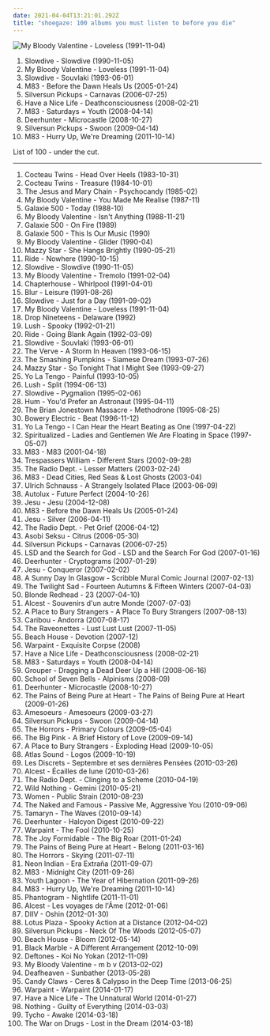 ```yaml
---
date: 2021-04-04T13:21:01.292Z
title: "shoegaze: 100 albums you must listen to before you die"
---
```

![My Bloody Valentine - Loveless (1991-11-04)](http://coverartarchive.org/release/4c2c07b9-792e-430a-902b-c4d8784d0bce/2487345870-500.jpg "My Bloody Valentine - Loveless (1991-11-04)")
<ol class="albums">
<li data-cover="http://coverartarchive.org/release/915cb221-2355-4e0d-aaa9-27796abceb10/16412549193-500.jpg" data-tags="shoegaze" role="button">Slowdive - Slowdive (1990-11-05)</li>
<li data-cover="http://coverartarchive.org/release/4c2c07b9-792e-430a-902b-c4d8784d0bce/2487345870-500.jpg" data-tags="shoegaze" role="button">My Bloody Valentine - Loveless (1991-11-04)</li>
<li data-cover="https://img.discogs.com/Fid09w9PQ1VknaBa3Hh6jH41yq0=/fit-in/600x600/filters:strip_icc():format(jpeg):mode_rgb():quality(90)/discogs-images/R-567225-1462718622-5639.jpeg.jpg" data-tags="shoegaze" role="button">Slowdive - Souvlaki (1993-06-01)</li>
<li data-cover="http://coverartarchive.org/release/db85c244-53e7-441c-bab0-52c9c0d27450/1485479058-500.jpg" data-tags="electronic, shoegaze" role="button">M83 - Before the Dawn Heals Us (2005-01-24)</li>
<li data-cover="https://img.discogs.com/CJ5ybWE_YZQ5YPt9B9MfsnffsSk=/fit-in/600x600/filters:strip_icc():format(jpeg):mode_rgb():quality(90)/discogs-images/R-958025-1523171606-6172.jpeg.jpg" data-tags="indie, indie rock, shoegaze" role="button">Silversun Pickups - Carnavas (2006-07-25)</li>
<li data-cover="http://coverartarchive.org/release/1b354727-7edb-4216-b416-67a4a9030fb4/27119269087-500.jpg" data-tags="shoegaze" role="button">Have a Nice Life - Deathconsciousness (2008-02-21)</li>
<li data-cover="http://coverartarchive.org/release/47be05f6-a0c1-4ea9-95d7-692560bc0198/1485656268-500.jpg" data-tags="electronic, shoegaze" role="button">M83 - Saturdays = Youth (2008-04-14)</li>
<li data-cover="http://coverartarchive.org/release/c16ba271-f7e8-4a41-ac2c-c74d1dc37c5f/3942366505-500.jpg" data-tags="shoegaze, indie rock" role="button">Deerhunter - Microcastle (2008-10-27)</li>
<li data-cover="http://coverartarchive.org/release/4eebfd89-df96-4017-b70f-795a0702d2c5/8690836098-500.jpg" data-tags="indie rock, shoegaze, alternative" role="button">Silversun Pickups - Swoon (2009-04-14)</li>
<li data-cover="http://coverartarchive.org/release/0b87ebcf-216b-4255-9c19-93c12861f173/1900040046-500.jpg" data-tags="electronic, dream pop, shoegaze" role="button">M83 - Hurry Up, We're Dreaming (2011-10-14)</li>
</ol>
List of 100 - under the cut.
<!-- more -->

_________________

<ol class="albums">
<li data-cover="https://img.discogs.com/ezwhpRjWJSd95Sa4d4SD12XFfTM=/fit-in/300x300/filters:strip_icc():format(jpeg):mode_rgb():quality(90)/discogs-images/R-4871939-1427568709-6185.jpeg.jpg" data-tags="dream pop, shoegaze" role="button">
Cocteau Twins - Head Over Heels (1983-10-31)
</li>
<li data-cover="http://coverartarchive.org/release/bc6dee20-448c-387d-8eb4-a7cb737ae1b7/23441368012-500.jpg" data-tags="dream pop" role="button">
Cocteau Twins - Treasure (1984-10-01)
</li>
<li data-cover="https://img.discogs.com/tE60fMJ5MnEcRbdhmq9n4QfSQKk=/fit-in/600x611/filters:strip_icc():format(jpeg):mode_rgb():quality(90)/discogs-images/R-369883-1594750551-4786.jpeg.jpg" data-tags="post-punk, shoegaze, noise pop" role="button">
The Jesus and Mary Chain - Psychocandy (1985-02)
</li>
<li data-cover="http://coverartarchive.org/release/cb88fab3-cfe4-353f-9946-746602d9583e/4144152997-500.jpg" data-tags="shoegaze" role="button">
My Bloody Valentine - You Made Me Realise (1987-11)
</li>
<li data-cover="https://via.placeholder.com/450" data-tags="slowcore, shoegaze" role="button">
Galaxie 500 - Today (1988-10)
</li>
<li data-cover="http://coverartarchive.org/release/b4640f48-b94f-4307-ae9e-4545261c08cf/16656065368-500.jpg" data-tags="shoegaze" role="button">
My Bloody Valentine - Isn't Anything (1988-11-21)
</li>
<li data-cover="https://via.placeholder.com/450" data-tags="slowcore, dream pop, shoegaze" role="button">
Galaxie 500 - On Fire (1989)
</li>
<li data-cover="https://img.discogs.com/ltRx7LMTaIcDRAR5dPZwxdmPEoM=/fit-in/600x536/filters:strip_icc():format(jpeg):mode_rgb():quality(90)/discogs-images/R-528251-1153638308.jpeg.jpg" data-tags="shoegaze, 90s" role="button">
Galaxie 500 - This Is Our Music (1990)
</li>
<li data-cover="https://img.discogs.com/Ru1Wx6pVagAy8UHzXg-ktbcYyRg=/fit-in/600x600/filters:strip_icc():format(jpeg):mode_rgb():quality(90)/discogs-images/R-84680-1523164126-2096.jpeg.jpg" data-tags="shoegaze" role="button">
My Bloody Valentine - Glider (1990-04)
</li>
<li data-cover="http://coverartarchive.org/release/c74307be-1085-4026-97ab-60b676e367c5/1923128273-500.jpg" data-tags="female vocalists, 90s, dream pop" role="button">
Mazzy Star - She Hangs Brightly (1990-05-21)
</li>
<li data-cover="http://coverartarchive.org/release/b20eaf7a-ca77-4dfe-9f28-07f115c8ae11/16788902838-500.jpg" data-tags="shoegaze" role="button">
Ride - Nowhere (1990-10-15)
</li>
<li data-cover="http://coverartarchive.org/release/915cb221-2355-4e0d-aaa9-27796abceb10/16412549193-500.jpg" data-tags="shoegaze" role="button">
Slowdive - Slowdive (1990-11-05)
</li>
<li data-cover="http://coverartarchive.org/release/786ce79d-2423-3e62-acf2-a3bf6122f7a6/3031055925-500.jpg" data-tags="shoegaze" role="button">
My Bloody Valentine - Tremolo (1991-02-04)
</li>
<li data-cover="http://coverartarchive.org/release/66575c09-1350-4db9-9b5a-536ab0e138d2/7941724749-500.jpg" data-tags="shoegaze" role="button">
Chapterhouse - Whirlpool (1991-04-01)
</li>
<li data-cover="http://coverartarchive.org/release/5834ce7b-007f-4e47-84bb-b4b66a6bdabf/4454840771-500.jpg" data-tags="britpop, alternative rock, 90s" role="button">
Blur - Leisure (1991-08-26)
</li>
<li data-cover="http://coverartarchive.org/release/a7db72e2-9f26-3bbb-98b2-bce8a27a7f93/19578776965-500.jpg" data-tags="shoegaze" role="button">
Slowdive - Just for a Day (1991-09-02)
</li>
<li data-cover="http://coverartarchive.org/release/4c2c07b9-792e-430a-902b-c4d8784d0bce/2487345870-500.jpg" data-tags="shoegaze" role="button">
My Bloody Valentine - Loveless (1991-11-04)
</li>
<li data-cover="http://coverartarchive.org/release/982d838e-2753-3964-8730-2219cb347560/11491218525-500.jpg" data-tags="shoegaze" role="button">
Drop Nineteens - Delaware (1992)
</li>
<li data-cover="https://img.discogs.com/KcNGymgsKSaZcrcwHOYZqXyBuEI=/fit-in/600x599/filters:strip_icc():format(jpeg):mode_rgb():quality(90)/discogs-images/R-409149-1615592517-4859.jpeg.jpg" data-tags="shoegaze" role="button">
Lush - Spooky (1992-01-21)
</li>
<li data-cover="https://img.discogs.com/mDB30nl3QFW7VAN2F3EOHXfD8fM=/fit-in/600x450/filters:strip_icc():format(jpeg):mode_rgb():quality(90)/discogs-images/R-2408075-1413144375-9933.jpeg.jpg" data-tags="shoegaze" role="button">
Ride - Going Blank Again (1992-03-09)
</li>
<li data-cover="https://img.discogs.com/Fid09w9PQ1VknaBa3Hh6jH41yq0=/fit-in/600x600/filters:strip_icc():format(jpeg):mode_rgb():quality(90)/discogs-images/R-567225-1462718622-5639.jpeg.jpg" data-tags="shoegaze" role="button">
Slowdive - Souvlaki (1993-06-01)
</li>
<li data-cover="http://coverartarchive.org/release/9f87724c-5bb7-4f87-bd67-aa760960689c/5813395545-500.jpg" data-tags="shoegaze" role="button">
The Verve - A Storm In Heaven (1993-06-15)
</li>
<li data-cover="https://img.discogs.com/Dfn7D5B0m4g0smYVNzc905-GXwM=/fit-in/600x600/filters:strip_icc():format(jpeg):mode_rgb():quality(90)/discogs-images/R-1021337-1243356062.jpeg.jpg" data-tags="90s, alternative, rock, alternative rock" role="button">
The Smashing Pumpkins - Siamese Dream (1993-07-26)
</li>
<li data-cover="http://coverartarchive.org/release/d9fa44a6-c79b-4b70-806b-af5eb748e8f8/5320516788-500.jpg" data-tags="dream pop, female vocalists, alternative, 90s" role="button">
Mazzy Star - So Tonight That I Might See (1993-09-27)
</li>
<li data-cover="http://coverartarchive.org/release/a6e8c16e-ebfb-47a0-abe7-582e606cb353/25345498085-500.jpg" data-tags="90s, indie rock, shoegaze" role="button">
Yo La Tengo - Painful (1993-10-05)
</li>
<li data-cover="http://coverartarchive.org/release/0021f266-489a-33a8-b91f-506e37b6385d/15755743126-500.jpg" data-tags="shoegaze" role="button">
Lush - Split (1994-06-13)
</li>
<li data-cover="https://img.discogs.com/fFoc3CnP3PL9Vpv3wihBhmRg83Y=/fit-in/600x600/filters:strip_icc():format(jpeg):mode_rgb():quality(90)/discogs-images/R-584370-1217716047.jpeg.jpg" data-tags="shoegaze, ambient, dream pop" role="button">
Slowdive - Pygmalion (1995-02-06)
</li>
<li data-cover="http://coverartarchive.org/release/9d40c2a5-dff3-376e-b255-2d6bc7df6cd2/17549832584-500.jpg" data-tags="alternative" role="button">
Hum - You'd Prefer an Astronaut (1995-04-11)
</li>
<li data-cover="http://coverartarchive.org/release/14d10939-087c-4fb3-8741-859f774d4d5a/19368707018-500.jpg" data-tags="shoegaze" role="button">
The Brian Jonestown Massacre - Methodrone (1995-08-25)
</li>
<li data-cover="https://img.discogs.com/MS8e20gJS70SvNwQESZFSm7wfD4=/fit-in/600x600/filters:strip_icc():format(jpeg):mode_rgb():quality(90)/discogs-images/R-3134-1499498900-2488.jpeg.jpg" data-tags="shoegaze" role="button">
Bowery Electric - Beat (1996-11-12)
</li>
<li data-cover="https://img.discogs.com/pprUKgkowK3OCTpUPzPZrCFAwt4=/fit-in/600x513/filters:strip_icc():format(jpeg):mode_rgb():quality(90)/discogs-images/R-1512847-1244220758.jpeg.jpg" data-tags="indie rock, 90s" role="button">
Yo La Tengo - I Can Hear the Heart Beating as One (1997-04-22)
</li>
<li data-cover="http://coverartarchive.org/release/a74bf5c1-7a8d-302b-9fe0-de4cd596a3e7/19716414556-500.jpg" data-tags="space rock" role="button">
Spiritualized - Ladies and Gentlemen We Are Floating in Space (1997-05-07)
</li>
<li data-cover="http://coverartarchive.org/release/95dbc0e7-f869-4f63-be1d-1a40bf5dbd1d/1485603702-500.jpg" data-tags="electronic, shoegaze" role="button">
M83 - M83 (2001-04-18)
</li>
<li data-cover="http://coverartarchive.org/release/2a9d5a0a-d699-4a6b-9418-e3e9aff9a64b/3452268315-500.jpg" data-tags="dream pop, shoegaze" role="button">
Trespassers William - Different Stars (2002-09-28)
</li>
<li data-cover="https://img.discogs.com/8GoGdKyzzv_WfNKeQMRuIksZVlE=/fit-in/600x585/filters:strip_icc():format(jpeg):mode_rgb():quality(90)/discogs-images/R-789984-1159034267.jpeg.jpg" data-tags="indie, shoegaze" role="button">
The Radio Dept. - Lesser Matters (2003-02-24)
</li>
<li data-cover="https://img.discogs.com/cPOAGSV5Ub7EhGwDZKsrFmxKs00=/fit-in/600x597/filters:strip_icc():format(jpeg):mode_rgb():quality(90)/discogs-images/R-2711857-1362859603-3556.jpeg.jpg" data-tags="electronic, shoegaze" role="button">
M83 - Dead Cities, Red Seas & Lost Ghosts (2003-04)
</li>
<li data-cover="http://coverartarchive.org/release/4da446f6-d2c4-3c1d-bbd5-2827edd023a2/11858141676-500.jpg" data-tags="electronic, ambient" role="button">
Ulrich Schnauss - A Strangely Isolated Place (2003-06-09)
</li>
<li data-cover="http://coverartarchive.org/release/3376bd98-51de-464c-a801-0bd4dc3d8256/24039927381-500.jpg" data-tags="shoegaze" role="button">
Autolux - Future Perfect (2004-10-26)
</li>
<li data-cover="http://coverartarchive.org/release/9b091bcd-f336-3381-a7c3-8783dff901d7/2536665650-500.jpg" data-tags="shoegaze, sludge" role="button">
Jesu - Jesu (2004-12-08)
</li>
<li data-cover="http://coverartarchive.org/release/db85c244-53e7-441c-bab0-52c9c0d27450/1485479058-500.jpg" data-tags="electronic, shoegaze" role="button">
M83 - Before the Dawn Heals Us (2005-01-24)
</li>
<li data-cover="http://coverartarchive.org/release/b17b33e2-e1c4-49c1-85a7-7ea723ce0d3d/25109250377-500.jpg" data-tags="shoegaze, post-rock" role="button">
Jesu - Silver (2006-04-11)
</li>
<li data-cover="http://coverartarchive.org/release/18056805-33f5-3e99-aa4b-5f5919c4f8af/21340810572-500.jpg" data-tags="shoegaze, indie" role="button">
The Radio Dept. - Pet Grief (2006-04-12)
</li>
<li data-cover="http://coverartarchive.org/release/1d3f727e-50ee-40b3-b39b-a480cd0612e8/13922000742-500.jpg" data-tags="shoegaze" role="button">
Asobi Seksu - Citrus (2006-05-30)
</li>
<li data-cover="https://img.discogs.com/CJ5ybWE_YZQ5YPt9B9MfsnffsSk=/fit-in/600x600/filters:strip_icc():format(jpeg):mode_rgb():quality(90)/discogs-images/R-958025-1523171606-6172.jpeg.jpg" data-tags="indie, indie rock, shoegaze" role="button">
Silversun Pickups - Carnavas (2006-07-25)
</li>
<li data-cover="http://coverartarchive.org/release/eecea632-0a7a-4c60-90ce-aafb63dfbf6a/25155649526-500.jpg" data-tags="shoegaze" role="button">
LSD and the Search for God - LSD and the Search For God (2007-01-16)
</li>
<li data-cover="http://coverartarchive.org/release/b3aa7af7-abd0-4a63-b6b8-ea0a80355e1a/3472387381-500.jpg" data-tags="psychedelic, indie rock" role="button">
Deerhunter - Cryptograms (2007-01-29)
</li>
<li data-cover="http://coverartarchive.org/release/3a99332d-e326-46d6-acdc-f9935bdb9efb/26240956893-500.jpg" data-tags="post-rock, shoegaze, drone, experimental" role="button">
Jesu - Conqueror (2007-02-02)
</li>
<li data-cover="http://coverartarchive.org/release/394a7c3b-63b5-4029-a080-976ad20fee73/9571752845-500.jpg" data-tags="shoegaze" role="button">
A Sunny Day In Glasgow - Scribble Mural Comic Journal (2007-02-13)
</li>
<li data-cover="http://coverartarchive.org/release/c8e850b0-f816-41cf-8fd7-625e2e03ea6f/21355592306-500.jpg" data-tags="indie rock, noise rock, shoegaze, god tier, 2007 fave albums, bobjebus16 owns this, jaarlijstje 2007, worn-out from overplay, no waste album, stand out albums of 2007" role="button">
The Twilight Sad - Fourteen Autumns & Fifteen Winters (2007-04-03)
</li>
<li data-cover="http://coverartarchive.org/release/dbf7a1c7-d89c-3823-b2d1-6cf2515e3c31/8173020368-500.jpg" data-tags="shoegaze, indie rock, dream pop" role="button">
Blonde Redhead - 23 (2007-04-10)
</li>
<li data-cover="http://coverartarchive.org/release/9a8a652e-d32a-400c-ae58-16cdcdc547f1/2239776188-500.jpg" data-tags="shoegaze" role="button">
Alcest - Souvenirs d'un autre Monde (2007-07-03)
</li>
<li data-cover="https://img.discogs.com/VZlzejrrxZQ4j4-hTLJo-cmqpUk=/fit-in/600x531/filters:strip_icc():format(jpeg):mode_rgb():quality(90)/discogs-images/R-1039866-1267920531.jpeg.jpg" data-tags="shoegaze" role="button">
A Place to Bury Strangers - A Place To Bury Strangers (2007-08-13)
</li>
<li data-cover="http://coverartarchive.org/release/a81a4da3-daf0-483b-8c72-f70690b2b8ff/19096164883-500.jpg" data-tags="electronic, experimental" role="button">
Caribou - Andorra (2007-08-17)
</li>
<li data-cover="http://coverartarchive.org/release/07e26ae8-f0b9-41b1-9904-1221cdaf573d/4816706445-500.jpg" data-tags="shoegaze" role="button">
The Raveonettes - Lust Lust Lust (2007-11-05)
</li>
<li data-cover="https://img.discogs.com/8iYEQcyrAHvZjq1FcLRGn2y7urc=/fit-in/600x600/filters:strip_icc():format(jpeg):mode_rgb():quality(90)/discogs-images/R-1575143-1249316875.jpeg.jpg" data-tags="dream pop" role="button">
Beach House - Devotion (2007-12)
</li>
<li data-cover="https://img.discogs.com/G72yNChHS4FTutFos6i2s-qdczM=/fit-in/550x550/filters:strip_icc():format(jpeg):mode_rgb():quality(90)/discogs-images/R-1780771-1383957457-6165.jpeg.jpg" data-tags="psychedelic rock" role="button">
Warpaint - Exquisite Corpse (2008)
</li>
<li data-cover="http://coverartarchive.org/release/1b354727-7edb-4216-b416-67a4a9030fb4/27119269087-500.jpg" data-tags="shoegaze" role="button">
Have a Nice Life - Deathconsciousness (2008-02-21)
</li>
<li data-cover="http://coverartarchive.org/release/47be05f6-a0c1-4ea9-95d7-692560bc0198/1485656268-500.jpg" data-tags="electronic, shoegaze" role="button">
M83 - Saturdays = Youth (2008-04-14)
</li>
<li data-cover="http://coverartarchive.org/release/a3e18cac-ac05-4417-bd21-e2060b817ce9/14755753554-500.jpg" data-tags="ambient" role="button">
Grouper - Dragging a Dead Deer Up a Hill (2008-06-16)
</li>
<li data-cover="https://img.discogs.com/7_sU9yD-UcqwEk5aDFkjYGS7sC0=/fit-in/543x529/filters:strip_icc():format(jpeg):mode_rgb():quality(90)/discogs-images/R-1472021-1222245161.jpeg.jpg" data-tags="dream pop, shoegaze" role="button">
School of Seven Bells - Alpinisms (2008-09)
</li>
<li data-cover="http://coverartarchive.org/release/c16ba271-f7e8-4a41-ac2c-c74d1dc37c5f/3942366505-500.jpg" data-tags="shoegaze, indie rock" role="button">
Deerhunter - Microcastle (2008-10-27)
</li>
<li data-cover="http://coverartarchive.org/release/38e2459b-dfe9-4a7b-b116-7c87ae7e5ba7/7203358215-500.jpg" data-tags="shoegaze" role="button">
The Pains of Being Pure at Heart - The Pains of Being Pure at Heart (2009-01-26)
</li>
<li data-cover="https://img.discogs.com/KNI8SuskkRGwKrtfM_dMQ9OksA4=/fit-in/450x450/filters:strip_icc():format(jpeg):mode_rgb():quality(90)/discogs-images/R-1689877-1237125003.jpeg.jpg" data-tags="black metal, post-punk" role="button">
Amesoeurs - Amesoeurs (2009-03-27)
</li>
<li data-cover="http://coverartarchive.org/release/4eebfd89-df96-4017-b70f-795a0702d2c5/8690836098-500.jpg" data-tags="indie rock, shoegaze, alternative" role="button">
Silversun Pickups - Swoon (2009-04-14)
</li>
<li data-cover="http://coverartarchive.org/release/e5b17ab3-127d-476b-a4be-3d3c9e9d9e9a/24309818135-500.jpg" data-tags="shoegaze, post-punk" role="button">
The Horrors - Primary Colours (2009-05-04)
</li>
<li data-cover="https://img.discogs.com/UcT5cyCnvOuPGEKTcC8E2i6AMdU=/fit-in/600x600/filters:strip_icc():format(jpeg):mode_rgb():quality(90)/discogs-images/R-1922825-1256542182.jpeg.jpg" data-tags="shoegaze, 4ad" role="button">
The Big Pink - A Brief History of Love (2009-09-14)
</li>
<li data-cover="http://coverartarchive.org/release/23a44f09-a57b-433c-8cda-489939232238/2633863660-500.jpg" data-tags="shoegaze" role="button">
A Place to Bury Strangers - Exploding Head (2009-10-05)
</li>
<li data-cover="https://img.discogs.com/j_4O07I17SUQYM7RRn5vXX_eEnI=/fit-in/200x199/filters:strip_icc():format(jpeg):mode_rgb():quality(90)/discogs-images/R-1970873-1255853655.jpeg.jpg" data-tags="4ad" role="button">
Atlas Sound - Logos (2009-10-19)
</li>
<li data-cover="http://coverartarchive.org/release/7d2c2d08-9367-4f4a-8e5c-62cc0d9ca86c/5235273791-500.jpg" data-tags="shoegaze" role="button">
Les Discrets - Septembre et ses dernières Pensées (2010-03-26)
</li>
<li data-cover="http://coverartarchive.org/release/33749b62-1fa9-4ab0-b1e2-8696e3386bae/2239809767-500.jpg" data-tags="shoegaze, atmospheric black metal, post-rock" role="button">
Alcest - Écailles de lune (2010-03-26)
</li>
<li data-cover="http://coverartarchive.org/release/cc6f7a05-e1c4-4039-9eb3-8c8ccd37e6b1/13919864002-500.jpg" data-tags="indie pop, shoegaze" role="button">
The Radio Dept. - Clinging to a Scheme (2010-04-19)
</li>
<li data-cover="https://img.discogs.com/NeBBu5EEP2XGecymLXlAwoGnSSs=/fit-in/600x604/filters:strip_icc():format(jpeg):mode_rgb():quality(90)/discogs-images/R-2297842-1490435079-4947.jpeg.jpg" data-tags="dream pop" role="button">
Wild Nothing - Gemini (2010-05-21)
</li>
<li data-cover="https://img.discogs.com/O34LJMVekZydSJb7azCZDXQaOsE=/fit-in/480x480/filters:strip_icc():format(jpeg):mode_rgb():quality(90)/discogs-images/R-2438121-1285369163.jpeg.jpg" data-tags="indie rock, post-punk, shoegaze, jagjaguwar" role="button">
Women - Public Strain (2010-08-23)
</li>
<li data-cover="https://via.placeholder.com/450" data-tags="indie pop" role="button">
The Naked and Famous - Passive Me, Aggressive You (2010-09-06)
</li>
<li data-cover="http://coverartarchive.org/release/c2529d41-26b6-4751-979d-ae0b19ec91a9/3754509342-500.jpg" data-tags="shoegaze" role="button">
Tamaryn - The Waves (2010-09-14)
</li>
<li data-cover="https://img.discogs.com/tUf_katyLSzcD1NIIDFMLYvVYf4=/fit-in/368x368/filters:strip_icc():format(jpeg):mode_rgb():quality(90)/discogs-images/R-2816946-1337370194-6038.jpeg.jpg" data-tags="indie rock, dream pop" role="button">
Deerhunter - Halcyon Digest (2010-09-22)
</li>
<li data-cover="https://img.discogs.com/7NlxrsULvOY21UT1Bkz9r4c4ubc=/fit-in/600x600/filters:strip_icc():format(jpeg):mode_rgb():quality(90)/discogs-images/R-2514342-1405535781-5094.jpeg.jpg" data-tags="psychedelic rock" role="button">
Warpaint - The Fool (2010-10-25)
</li>
<li data-cover="http://coverartarchive.org/release/300135a3-b971-4943-8d5e-6fb40c2d0253/4812805415-500.jpg" data-tags="indie rock, noise pop, alternative pop" role="button">
The Joy Formidable - The Big Roar (2011-01-24)
</li>
<li data-cover="http://coverartarchive.org/release/d29c2481-a2bb-4c85-883f-85fb54659ba3/10425432633-500.jpg" data-tags="indie pop, shoegaze" role="button">
The Pains of Being Pure at Heart - Belong (2011-03-16)
</li>
<li data-cover="http://coverartarchive.org/release/fcb2858e-81e4-456f-a59e-d0d2e1b9919e/7135784939-500.jpg" data-tags="shoegaze, new wave" role="button">
The Horrors - Skying (2011-07-11)
</li>
<li data-cover="http://coverartarchive.org/release/80418cea-5f7e-48b9-a7de-d58175e51531/18047710272-500.jpg" data-tags="synthpop, electronic, chillwave" role="button">
Neon Indian - Era Extraña (2011-09-07)
</li>
<li data-cover="http://coverartarchive.org/release/76c31985-cf0e-4d0e-beea-293e3caf8606/3789470676-500.jpg" data-tags="electronic, shoegaze" role="button">
M83 - Midnight City (2011-09-26)
</li>
<li data-cover="https://img.discogs.com/-BR4yY32Gdk7o4SF5Ha0Wvj9gp0=/fit-in/600x600/filters:strip_icc():format(jpeg):mode_rgb():quality(90)/discogs-images/R-3020807-1318528929.jpeg.jpg" data-tags="dream pop" role="button">
Youth Lagoon - The Year of Hibernation (2011-09-26)
</li>
<li data-cover="http://coverartarchive.org/release/0b87ebcf-216b-4255-9c19-93c12861f173/1900040046-500.jpg" data-tags="electronic, dream pop, shoegaze" role="button">
M83 - Hurry Up, We're Dreaming (2011-10-14)
</li>
<li data-cover="http://coverartarchive.org/release/36658539-f440-4696-b80f-3365d4cac746/6164467859-500.jpg" data-tags="trip-hop, indie, experimental, indie rock, indietronica, shoegaze, dream pop, neo-psychedelia, electronic rock, newgaze, my gang 11, de cumparat" role="button">
Phantogram - Nightlife (2011-11-01)
</li>
<li data-cover="http://coverartarchive.org/release/4de22942-1416-409f-a242-47c329288dd5/2239835239-500.jpg" data-tags="shoegaze, post-rock" role="button">
Alcest - Les voyages de l'Âme (2012-01-06)
</li>
<li data-cover="http://coverartarchive.org/release/8cb682fd-5155-478f-9106-faadcab76731/1316089663-500.jpg" data-tags="shoegaze, dream pop" role="button">
DIIV - Oshin (2012-01-30)
</li>
<li data-cover="https://img.discogs.com/eter45RaHRFBjyMlpg69E_trNUw=/fit-in/600x600/filters:strip_icc():format(jpeg):mode_rgb():quality(90)/discogs-images/R-3506681-1336245635.jpeg.jpg" data-tags="shoegaze, dream pop, vinyl" role="button">
Lotus Plaza - Spooky Action at a Distance (2012-04-02)
</li>
<li data-cover="https://img.discogs.com/yLi9D5JoVkZYd4wlNC9zSf98ELg=/fit-in/600x536/filters:strip_icc():format(jpeg):mode_rgb():quality(90)/discogs-images/R-3582491-1498500627-7361.jpeg.jpg" data-tags="indie rock" role="button">
Silversun Pickups - Neck Of The Woods (2012-05-07)
</li>
<li data-cover="http://coverartarchive.org/release/24c99b7d-b243-450d-8477-46dfd4a8bfa3/948171837-500.jpg" data-tags="dream pop" role="button">
Beach House - Bloom (2012-05-14)
</li>
<li data-cover="http://coverartarchive.org/release/a108c85a-336e-4d7e-993b-e266e878b39d/5042708107-500.jpg" data-tags="shoegaze" role="button">
Black Marble - A Different Arrangement (2012-10-09)
</li>
<li data-cover="http://coverartarchive.org/release/addcfdab-9c0d-44db-9292-41e918d20e16/2616543949-500.jpg" data-tags="alternative metal" role="button">
Deftones - Koi No Yokan (2012-11-09)
</li>
<li data-cover="http://coverartarchive.org/release/c8f1a34c-6ca3-482d-86a5-bc7ac7795e5a/3233313337-500.jpg" data-tags="shoegaze" role="button">
My Bloody Valentine - m b v (2013-02-02)
</li>
<li data-cover="http://coverartarchive.org/release/2c6513c0-7b01-4b36-836c-d400e80e8072/25313095145-500.jpg" data-tags="post-black metal, blackgaze" role="button">
Deafheaven - Sunbather (2013-05-28)
</li>
<li data-cover="http://coverartarchive.org/release/32cdbb59-0f9b-4df5-8986-4ab0ccb294d6/4920961799-500.jpg" data-tags="dream pop, shoegaze" role="button">
Candy Claws - Ceres & Calypso in the Deep Time (2013-06-25)
</li>
<li data-cover="http://coverartarchive.org/release/cbe0a818-aac1-45b4-9ca5-8f19d5666273/5966164242-500.jpg" data-tags="indie, dream pop, trip-hop, shoegaze, psychedelic rock, neo-psychedelia" role="button">
Warpaint - Warpaint (2014-01-17)
</li>
<li data-cover="http://coverartarchive.org/release/5983b723-c46b-417c-ba5d-dedb5fde9e6b/21907065051-500.jpg" data-tags="post-punk, shoegaze, drone" role="button">
Have a Nice Life - The Unnatural World (2014-01-27)
</li>
<li data-cover="http://coverartarchive.org/release/22b28fad-4201-4142-a2b0-d4147d7196a2/6726769497-500.jpg" data-tags="shoegaze" role="button">
Nothing - Guilty of Everything (2014-03-03)
</li>
<li data-cover="http://coverartarchive.org/release/0b2a9196-d842-4a2b-89ea-d77838789384/8490230955-500.jpg" data-tags="electronic, indie, instrumental, ambient, post-rock" role="button">
Tycho - Awake (2014-03-18)
</li>
<li data-cover="http://coverartarchive.org/release/c38765cc-bafe-48ff-9a78-26f6d816a46b/6695925091-500.jpg" data-tags="indie rock, rock" role="button">
The War on Drugs - Lost in the Dream (2014-03-18)
</li>
</ol>